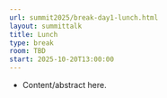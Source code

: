 ```yaml
---
url: summit2025/break-day1-lunch.html
layout: summittalk
title: Lunch
type: break
room: TBD
start: 2025-10-20T13:00:00
---
```


<div class="font-google font-medium">

* Content/abstract here.

</div>